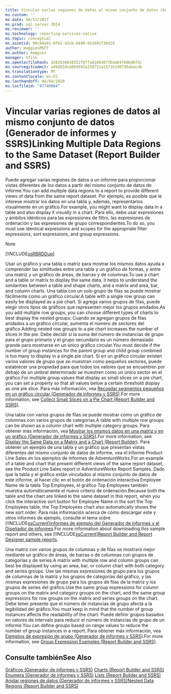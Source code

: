 ```yaml
---
title: Vincular varias regiones de datos al mismo conjunto de datos (Generador de informes y SSRS) | Microsoft Docs
ms.custom: ''
ms.date: 06/13/2017
ms.prod: sql-server-2014
ms.reviewer: ''
ms.technology: reporting-services-native
ms.topic: conceptual
ms.assetid: 90c94a91-8fb2-42cb-b998-563691f30d2d
author: maggiesMSFT
ms.author: maggies
manager: kfile
ms.openlocfilehash: d282636b58352f0ffad1083077bdab9769bd6fdc
ms.sourcegitcommit: ad4d92dce894592a259721a1571b1d8736abacdb
ms.translationtype: MT
ms.contentlocale: es-ES
ms.lasthandoff: 08/04/2020
ms.locfileid: "87749084"
---
```

# <a name="linking-multiple-data-regions-to-the-same-dataset-report-builder-and-ssrs"></a><span data-ttu-id="dfb5e-102">Vincular varias regiones de datos al mismo conjunto de datos (Generador de informes y SSRS)</span><span class="sxs-lookup"><span data-stu-id="dfb5e-102">Linking Multiple Data Regions to the Same Dataset (Report Builder and SSRS)</span></span>
  <span data-ttu-id="dfb5e-103">Puede agregar varias regiones de datos a un informe para proporcionar vistas diferentes de los datos a partir del mismo conjunto de datos de informe.</span><span class="sxs-lookup"><span data-stu-id="dfb5e-103">You can add multiple data regions to a report to provide different views of data from the same report dataset.</span></span> <span data-ttu-id="dfb5e-104">Por ejemplo, es posible que le interese mostrar los datos en una tabla y, además, representarlos visualmente en un gráfico.</span><span class="sxs-lookup"><span data-stu-id="dfb5e-104">For example, you might want to display data in a table and also display it visually in a chart.</span></span> <span data-ttu-id="dfb5e-105">Para ello, debe usar expresiones y ámbitos idénticos para las expresiones de filtro, las expresiones de ordenación y las expresiones de grupo correspondientes.</span><span class="sxs-lookup"><span data-stu-id="dfb5e-105">To do so, you must use identical expressions and scopes for the appropriate filter expressions, sort expressions, and group expressions.</span></span>  
  
> [!NOTE]  
>  [!INCLUDE[ssRBRDDup](../../includes/ssrbrddup-md.md)]  
  
 <span data-ttu-id="dfb5e-106">Usar un gráfico y una tabla o matriz para mostrar los mismos datos ayuda a comprender las similitudes entre una tabla y un gráfico de formas, y entre una matriz y un gráfico de áreas, de barras y de columnas.</span><span class="sxs-lookup"><span data-stu-id="dfb5e-106">To use a chart and a table or matrix to display the same data, it helps to understand the similarities between a table and shape charts, and a matrix and area, bar, and column charts.</span></span> <span data-ttu-id="dfb5e-107">Una tabla con un solo grupo de filas se puede mostrar fácilmente como un gráfico circular.</span><span class="sxs-lookup"><span data-stu-id="dfb5e-107">A table with a single row group can easily be displayed as a pie chart.</span></span> <span data-ttu-id="dfb5e-108">Si agrega varios grupos de filas, puede elegir otros tipos de gráficos que representen mejor los grupos anidados.</span><span class="sxs-lookup"><span data-stu-id="dfb5e-108">As you add multiple row groups, you can choose different types of charts to best display the nested groups.</span></span> <span data-ttu-id="dfb5e-109">Cuando se agregan grupos de filas anidados a un gráfico circular, aumenta el número de sectores del gráfico.</span><span class="sxs-lookup"><span data-stu-id="dfb5e-109">Adding nested row groups to a pie chart increases the number of slices in the pie.</span></span> <span data-ttu-id="dfb5e-110">Debe decidir si la suma del número de instancias de grupo para el grupo primario y el grupo secundario es un número demasiado grande para mostrarse en un único gráfico circular.</span><span class="sxs-lookup"><span data-stu-id="dfb5e-110">You must decide if the number of group instances for the parent group and child group combined is too many to display in a single pie chart.</span></span> <span data-ttu-id="dfb5e-111">Si en un gráfico circular existen varios valores de grupo que se muestran como pequeños sectores, puede establecer una propiedad para que todos los valores que se encuentren por debajo de un umbral determinado se muestren como un único sector en el gráfico.</span><span class="sxs-lookup"><span data-stu-id="dfb5e-111">For multiple group values that display as small slices on a pie chart, you can set a property so that all values below a certain threshold display as one pie slice.</span></span> <span data-ttu-id="dfb5e-112">Para más información, vea [Recopilar segmentos pequeños en un gráfico circular &#40;Generador de informes y SSRS&#41;](collect-small-slices-on-a-pie-chart-report-builder-and-ssrs.md).</span><span class="sxs-lookup"><span data-stu-id="dfb5e-112">For more information, see [Collect Small Slices on a Pie Chart &#40;Report Builder and SSRS&#41;](collect-small-slices-on-a-pie-chart-report-builder-and-ssrs.md).</span></span>  
  
 <span data-ttu-id="dfb5e-113">Una tabla con varios grupos de filas se puede mostrar como un gráfico de columnas con varios grupos de categorías.</span><span class="sxs-lookup"><span data-stu-id="dfb5e-113">A table with multiple row groups can be shown as a column chart with multiple category groups.</span></span> <span data-ttu-id="dfb5e-114">Para obtener más información, vea [Mostrar los mismos datos en una matriz y en un gráfico &#40;Generador de informes y SSRS&#41;](display-the-same-data-on-a-matrix-and-a-chart-report-builder.md).</span><span class="sxs-lookup"><span data-stu-id="dfb5e-114">For more information, see [Display the Same Data on a Matrix and a Chart &#40;Report Builder&#41;](display-the-same-data-on-a-matrix-and-a-chart-report-builder.md).</span></span> <span data-ttu-id="dfb5e-115">Para obtener un ejemplo de una tabla y un gráfico que presentan vistas diferentes del mismo conjunto de datos de informe, vea el informe Product Line Sales en los ejemplos de informes de AdventureWorks.</span><span class="sxs-lookup"><span data-stu-id="dfb5e-115">For an example of a table and chart that present different views of the same report dataset, see the Product Line Sales report in AdventureWorks Report Samples.</span></span> <span data-ttu-id="dfb5e-116">Dado que la tabla y el gráfico están vinculados al mismo conjunto de datos de este informe, al hacer clic en el botón de ordenación interactiva Employee Name de la tabla Top Employees, el gráfico Top Employees también muestra automáticamente el nuevo criterio de ordenación.</span><span class="sxs-lookup"><span data-stu-id="dfb5e-116">Because both the table and the chart are linked to the same dataset in this report, when you click the interactive sort button for Employee Name in the sort the Top Employees table, the Top Employees chart also automatically shows the new sort order.</span></span> <span data-ttu-id="dfb5e-117">Para más información acerca de cómo descargar este y otros informes de ejemplo, consulte el tema sobre [!INCLUDE[ssCurrent](../../includes/sscurrent-md.md)][informes de ejemplo del Generador de informes y el Diseñador de informes](https://go.microsoft.com/fwlink/?LinkId=198283).</span><span class="sxs-lookup"><span data-stu-id="dfb5e-117">For more information about downloading this sample report and others, see [!INCLUDE[ssCurrent](../../includes/sscurrent-md.md)][Report Builder and Report Designer sample reports](https://go.microsoft.com/fwlink/?LinkId=198283).</span></span>  
  
 <span data-ttu-id="dfb5e-118">Una matriz con varios grupos de columnas y de filas se mostrará mejor mediante un gráfico de áreas, de barras o de columnas con grupos de categorías y de series.</span><span class="sxs-lookup"><span data-stu-id="dfb5e-118">A matrix with multiple row and column groups can best be displayed by using an area, bar, or column chart with both category and series groups.</span></span> <span data-ttu-id="dfb5e-119">Use las mismas expresiones de grupo para los grupos de columnas de la matriz y los grupos de categorías del gráfico, y las mismas expresiones de grupo para los grupos de filas de la matriz y los grupos de series del gráfico.</span><span class="sxs-lookup"><span data-stu-id="dfb5e-119">Use the same group expressions for column groups on the matrix and category groups on the chart, and the same group expressions for row groups on the matrix and series groups on the chart.</span></span> <span data-ttu-id="dfb5e-120">Debe tener presente que el número de instancias de grupo afecta a la legibilidad del gráfico.</span><span class="sxs-lookup"><span data-stu-id="dfb5e-120">You must keep in mind that the number of group instances affects the readability of the chart.</span></span> <span data-ttu-id="dfb5e-121">Puede definir grupos basados en valores de intervalo para reducir el número de instancias de grupo de un informe.</span><span class="sxs-lookup"><span data-stu-id="dfb5e-121">You can define groups based on range values to reduce the number of group instances in a report.</span></span> <span data-ttu-id="dfb5e-122">Para obtener más información, vea [Ejemplos de expresión de grupo &#40;Generador de informes y SSRS&#41;](expression-examples-report-builder-and-ssrs.md).</span><span class="sxs-lookup"><span data-stu-id="dfb5e-122">For more information, see [Group Expression Examples &#40;Report Builder and SSRS&#41;](expression-examples-report-builder-and-ssrs.md).</span></span>  
  
## <a name="see-also"></a><span data-ttu-id="dfb5e-123">Consulte también</span><span class="sxs-lookup"><span data-stu-id="dfb5e-123">See Also</span></span>  
 <span data-ttu-id="dfb5e-124">[Gráficos &#40;Generador de informes y SSRS&#41;](charts-report-builder-and-ssrs.md) </span><span class="sxs-lookup"><span data-stu-id="dfb5e-124">[Charts &#40;Report Builder and SSRS&#41;](charts-report-builder-and-ssrs.md) </span></span>  
 <span data-ttu-id="dfb5e-125">[Enumera &#40;Generador de informes y SSRS&#41;](tables-matrices-and-lists-report-builder-and-ssrs.md) </span><span class="sxs-lookup"><span data-stu-id="dfb5e-125">[Lists &#40;Report Builder and SSRS&#41;](tables-matrices-and-lists-report-builder-and-ssrs.md) </span></span>  
 [<span data-ttu-id="dfb5e-126">Anidar regiones de datos &#40;Generador de informes y SSRS&#41;</span><span class="sxs-lookup"><span data-stu-id="dfb5e-126">Nested Data Regions &#40;Report Builder and SSRS&#41;</span></span>](nested-data-regions-report-builder-and-ssrs.md)  
  
  
